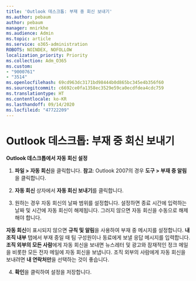 ```yaml
---
title: 'Outlook 데스크톱: 부재 중 회신 보내기'
ms.author: pebaum
author: pebaum
manager: mnirkhe
ms.audience: Admin
ms.topic: article
ms.service: o365-administration
ROBOTS: NOINDEX, NOFOLLOW
localization_priority: Priority
ms.collection: Adm_O365
ms.custom:
- "9000761"
- "3514"
ms.openlocfilehash: 69cd963dc3171bd98444b0d865bc345e4b356f60
ms.sourcegitcommit: c6692ce0fa1358ec3529e59ca0ecdfdea4cdc759
ms.translationtype: HT
ms.contentlocale: ko-KR
ms.lasthandoff: 09/14/2020
ms.locfileid: "47722209"
---
```

# <a name="outlook-desktop-send-out-of-office-replies"></a>Outlook 데스크톱: 부재 중 회신 보내기

**Outlook 데스크톱에서 자동 회신 설정**

1. **파일 > 자동 회신**을 클릭합니다. **참고**: Outlook 2007의 경우 **도구 > 부재 중 알림**을 클릭합니다.

2. **자동 회신** 상자에서 **자동 회신 보내기**를 클릭합니다.

3. 원하는 경우 자동 회신의 날짜 범위를 설정합니다. 설정하면 종료 시간에 입력하는 날짜 및 시간에 자동 회신이 해제됩니다. 그러지 않으면 자동 회신을 수동으로 해제해야 합니다.

**자동 회신**이 표시되지 않으면 **규칙 및 알림**을 사용하여 부재 중 메시지를 설정합니다. **내 조직 내부** 탭에서 부재 중일 때 팀 구성원이나 동료에게 보낼 응답 메시지를 입력합니다. **조직 외부의 모든 사람**에게 자동 회신을 보내면 뉴스레터 및 광고와 잠재적인 정크 메일을 비롯한 모든 전자 메일에 자동 회신을 보냅니다. 조직 외부의 사람에게 자동 회신을 보내려면 **내 연락처만**을 선택하는 것이 좋습니다.

4. **확인**을 클릭하여 설정을 저장합니다.
